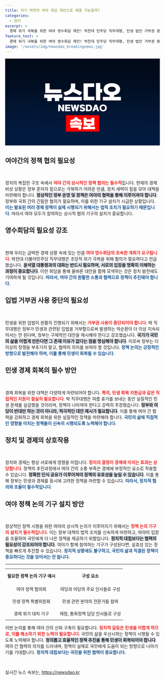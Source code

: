 ```yaml
---
title: 위기 박찬대 여야 회담 제안으로 해결 가능할까?
categories:
  - 정치
excerpt: >
  경제 위기 극복을 위한 여야 영수회담 제안! 박찬대 민주당 직무대행, 민생 법안 거부권 중단 촉구. 정치혼란 속 정부와 국회의 긴급 협력이 필요한 때!
feature_text: >
  경제 위기 극복을 위한 여야 영수회담 제안! 박찬대 민주당 직무대행, 민생 법안 거부권 중단 촉구. 정치혼란 속 정부와 국회의 긴급 협력이 필요한 때!
image: '/assets/img/newsdao_breakingnews.jpg'
---
```


<p><img src="/assets/img/newsdao_breakingnews.jpg" alt="pcversion 속보" /></p>

<h2 data-ke-size="size26">여야간의 정책 협의 필요성</h2>

<p data-ke-size="size16">&nbsp;</p>

<p>정치의 복잡한 구조 속에서 <b><span style="color: #ee2323;">여야 간의 상시적인 정책 협의는 필수적</span></b>입니다. 현재의 경제 비상 상황은 정부 혼자의 힘으로는 극복하기 어려운 만큼, 정치 세력이 힘을 모아 대책을 마련해야 합니다. <b><span style="background-color: #21538527;">정상적인 정부 운영 및 정책은 여야의 협력을 통해 이루어져야 합니다</span></b>. 정부와 국회 간의 긴밀한 협의가 필요하며, 이를 위한 기구 설치가 시급한 상황입니다. <b><span style="color: #1a5490;">이는 발표된 여러 경제 정책이 실제 시행되기 위해서는 법적 조치가 필요하기 때문입니다</span></b>. 따라서 여야 모두가 참여하는 상시적 협의 기구의 설치가 중요합니다.</p>

<h2 data-ke-size="size26">영수회담의 필요성 강조</h2>

<p data-ke-size="size16">&nbsp;</p>

<p>현재 우리는 급박한 경제 상황 속에 있는 만큼 <b><span style="color: #ee2323;">여야 영수회담의 조속한 개최가 요구됩니다</span></b>. 박찬대 더불어민주당 직무대행은 초당적 위기 극복을 위해 협의가 필요하다고 언급했습니다. <b><span style="background-color: #21538527;">윤석열 대통령과의 대화는 반드시 필요하며, 서로의 입장을 명확히 이해하는 과정이 중요합니다</span></b>. 이런 회담을 통해 올바른 대안을 함께 모색하는 것은 정치 발전에도 기여하게 될 것입니다. <b><span style="color: #1a5490;">따라서, 여야 간의 원활한 소통과 협력으로 정책이 추진돼야 합니다</span></b>.</p>

<h2 data-ke-size="size26">입법 거부권 사용 중단의 필요성</h2>

<p data-ke-size="size16">&nbsp;</p>

<p>민생을 위한 입법이 원활히 진행되기 위해서는 <b><span style="color: #ee2323;">거부권 사용이 중단되어야 합니다</span></b>. 박 직무대행은 정부가 민생과 관련된 입법을 거부함으로써 발생하는 악순환이 더 이상 지속되어서는 안 된다며, 정부는 구체적인 대안을 제시해야 한다고 강조했습니다. <b><span style="background-color: #21538527;">국가가 국민의 삶을 어렵게 만든다면 그 존재 이유가 없다는 점을 명심해야 합니다</span></b>. 이로써 정부는 더 이상의 정쟁을 부추기지 말고, 협력의 의지를 보여야 할 것입니다. <b><span style="color: #1a5490;">정책 논의는 긍정적인 방향으로 발전해야 하며, 이를 통해 민생이 회복될 수 있습니다</span></b>.</p>

<h2 data-ke-size="size26">민생 경제 회복의 필수 방안</h2>

<p data-ke-size="size16">&nbsp;</p>

<p>경제 회복을 위한 대책은 다양하게 마련되어야 합니다. <b><span style="color: #ee2323;">특히, 민생 회복 지원금과 같은 직접적인 지원이 절실히 필요합니다</span></b>. 박 직무대행은 여름 휴가를 보내는 동안 실질적인 민생 문제를 실감했을 것이라며, 정책이 나아져야 한다고 강력히 주장했습니다. <b><span style="background-color: #21538527;">정부와 여당이 반대만 하는 것이 아니라, 적극적인 대안 제시가 필요합니다</span></b>. 이를 통해 여야 간 협력을 강화하고 경제 회복을 위한 실질적인 정책을 마련해야 합니다. <b><span style="color: #1a5490;">국민의 삶에 직접적인 영향을 미치는 정책들이 신속히 시행되도록 노력해야 합니다</span></b>.</p>

<h2 data-ke-size="size26">정치 및 경제의 상호작용</h2>

<p data-ke-size="size16">&nbsp;</p>

<p>정치와 경제는 항상 서로에게 영향을 미칩니다. <b><span style="color: #ee2323;">정치의 결정이 경제에 미치는 효과는 상당합니다</span></b>. 정책의 추진과정에서 여야 간의 소통 부족은 경제에 부정적인 요소로 작용할 수 있습니다. <b><span style="background-color: #21538527;">정확한 인식 공유가 이루어져야 정책의 유효성을 높일 수 있습니다</span></b>. 이를 통해 정부는 민생과 경제를 동시에 고려한 정책을 마련할 수 있습니다. <b><span style="color: #1a5490;">따라서, 정치적 협의와 조율이 필수적입니다</span></b>.</p>

<h2 data-ke-size="size26">여야 정책 논의 기구 설치 방안</h2>

<p data-ke-size="size16">&nbsp;</p>

<p>정상적인 정책 시행을 위한 여야의 상시적 논의가 이루어지기 위해서는 <b><span style="color: #ee2323;">정책 논의 기구의 설치가 필수적입니다</span></b>. 이는 정부 대책의 법적 조치를 신속하게 마련하고, 여야의 입장을 조율하여 국민에게 더 나은 정책을 제공하기 위함입니다. <b><span style="background-color: #21538527;">정치적 대립보다는 협력의 필요성이 강조되어야 합니다</span></b>. 여야가 함께 참여하는 기구가 구성된다면, 실효성 있는 정책을 빠르게 추진할 수 있습니다. <b><span style="color: #1a5490;">정치적 상황에도 불구하고, 국민의 삶과 직결된 정책이 중요하다는 것을 잊어서는 안 됩니다</span></b>.</p>

<hr/>

<table style="width: 100%;">
    <tr>
        <td style="text-align: center; height: 40px;"><b>필요한 정책 논의 기구 예시</b></td>
        <td style="text-align: center; height: 40px;"><b>구성 요소</b></td>
    </tr>
    <tr>
        <td style="text-align: center; height: 35px;">여야 정책 협의회</td>
        <td style="text-align: center; height: 35px;">여당과 야당의 주요 인사들로 구성</td>
    </tr>
    <tr>
        <td style="text-align: center; height: 35px;">민생 정책 특별위원회</td>
        <td style="text-align: center; height: 35px;">민생 관련 분야의 전문가들 참여</td>
    </tr>
    <tr>
        <td style="text-align: center; height: 35px;">경제 위기 대처 기구</td>
        <td style="text-align: center; height: 35px;">재정, 통화정책 담당 인사들로 구성</td>
    </tr>
</table>

<p data-ke-size="size16">이번 논의를 통해 여야 간의 신뢰 구축이 필요합니다. <b><span style="color: #ee2323;">정치적 갈등은 민생을 어렵게 하므로, 이를 해소하기 위한 노력이 필요합니다</span></b>. 국민의 삶을 우선시하는 정책이 시행될 수 있도록 노력해야 합니다. <b><span style="background-color: #21538527;">정의롭고 효율적인 정책 추진을 통해 민생이 회복되어야 합니다</span></b>. 여야 간 협력의 의지를 드러내며, 정책이 실제로 국민에게 도움이 되는 방향으로 나아가기를 기대합니다. <b><span style="color: #1a5490;">정치적 대립보다는 국민을 위한 협력이 중요합니다</span></b>.</p>

<p data-ke-size="size16">&nbsp;</p>
실시간 뉴스 속보는, <a href="https://newsdao.kr" rel="dofollow">https://newsdao.kr</a>


